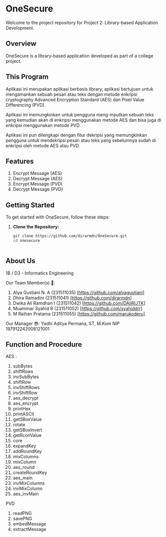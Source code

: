 # OneSecure

Welcome to the project repository for Project 2: Library-based Application Development.

## Overview

OneSecure is a library-based application developed as part of a college project.

## This Program

Aplikasi ini merupakan aplikasi berbasis library, aplikasi bertujuan untuk mengamankan sebuah pesan atau
teks dengan metode enkripsi cryptography Advanced Encryption Standard (AES) dan Pixel Value Differencing
(PVD).

Aplikasi ini memungkinkan untuk pengguna meng-inputkan sebuah teks yang kemudian akan di enkripsi menggunakan metode
AES dan bisa juga di enkripsi menggunakan metode PVD.

Aplikasi ini pun dilengkapi dengan fitur dekripsi yang memungkinkan pengguna untuk mendekripsi pesan atau teks yang sebelumnya sudah di enkripsi oleh metode AES atau PVD.

## Features
1. Encrypt Message (AES)
2. Decrypt Message (AES)
3. Encrypt Message (PVD)
4. Decrypt Message (PVD)

## Getting Started

To get started with OneSecure, follow these steps:

1. **Clone the Repository:**
   ```bash
   git clone https://github.com/dirarmdn/OneSecure.git
   cd onesecure
  
## About Us
1B / D3 - Informatics Engineering

Our Team Member(s) 🤖:
1. Alya Gustiani N. A (231511035) [https://github.com/alyagustiani]
2. Dhira Ramadini (231511041) [https://github.com/dirarmdn]
3. Dwika Ali Ramdhan I (231511042) [https://github.com/DAliRIJTK]
4. Muammar Syahid R (231511052) [https://github.com/syahiddrr]
5. M Raihan Pratama (231511055) [https://github.com/marukoderu]

Our Manager 😎:
Yadhi Aditya Permana, ST, M.Kom 
NIP 197912242008121001

## Function and Procedure

AES :

1. subBytes
2. shiftRows
3. invSubBytes
4. shiftRow
5. invShiftRows
6. invShiftRow
7. aes_decrypt
8. aes_encrypt
9. printHex
10. printASCII
11. getSBoxValue
12. rotate
13. getSBoxInvert
14. getRconValue
15. core
16. expandKey
17. addRoundKey
18. mixColumns
19. mixColumn
20. aes_round
21. createRoundKey
22. aes_main
23. invMixColumns
24. invMixColumn
25. aes_invMain

PVD

1. readPNG
2. savePNG
3. embedMessage
4. extractMessage